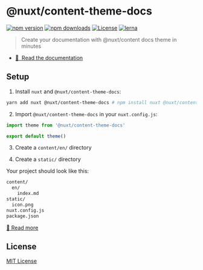 # @nuxt/content-theme-docs

[![npm version][npm-version-src]][npm-version-href]
[![npm downloads][npm-downloads-src]][npm-downloads-href]
[![License][license-src]][license-href]
[![lerna][lerna-src]][lerna-href]

> Create your documentation with @nuxt/content docs theme in minutes

- [📖 &nbsp;Read the documentation](https://content.nuxtjs.org/themes-docs)

## Setup

1. Install `nuxt` and `@nuxt/content-theme-docs`:

```bash
yarn add nuxt @nuxt/content-theme-docs # npm install nuxt @nuxt/content-theme-docs
```

2. Import `@nuxt/content-theme-docs` in your `nuxt.config.js`:

```js
import theme from '@nuxt/content-theme-docs'

export default theme()
```

3. Create a `content/en/` directory

4. Create a `static/` directory

Your project should look like this:

```bash
content/
  en/
    index.md
static/
  icon.png
nuxt.config.js
package.json
```

[📖 Read more](https://content.nuxtjs.org/themes-docs)

## License

[MIT License](../../LICENSE)

<!-- Badges -->
[npm-version-src]: https://img.shields.io/npm/v/@nuxt/content-theme-docs/latest.svg
[npm-version-href]: https://npmjs.com/package/@nuxt/content-theme-docs

[npm-downloads-src]: https://img.shields.io/npm/dt/@nuxt/content-theme-docs.svg
[npm-downloads-href]: https://npmjs.com/package/@nuxt/content-theme-docs

[license-src]: https://img.shields.io/npm/l/@nuxt/content.svg
[license-href]: https://npmjs.com/package/@nuxt/content

[lerna-src]: https://img.shields.io/badge/maintained%20with-lerna-cc00ff.svg
[lerna-href]: https://lerna.js.org/